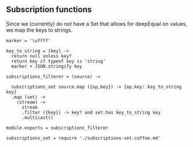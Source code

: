 Subscription functions
----------------------

Since we (currently) do not have a Set that allows for deepEqual on values, we map the keys to strings.

    marker = '\uffff'

    key_to_string = (key) ->
      return null unless key?
      return key if typeof key is 'string'
      marker + JSON.stringify key

    subscriptions_filterer = (source) ->

      subscriptions_set source.map ({op,key}) -> {op,key: key_to_string key}
      .map (set) ->
        (stream) ->
          stream
          .filter ({key}) -> key? and set.has key_to_string key
          .multicast()

    module.exports = subscriptions_filterer

    subscriptions_set = require './subscriptions-set.coffee.md'

